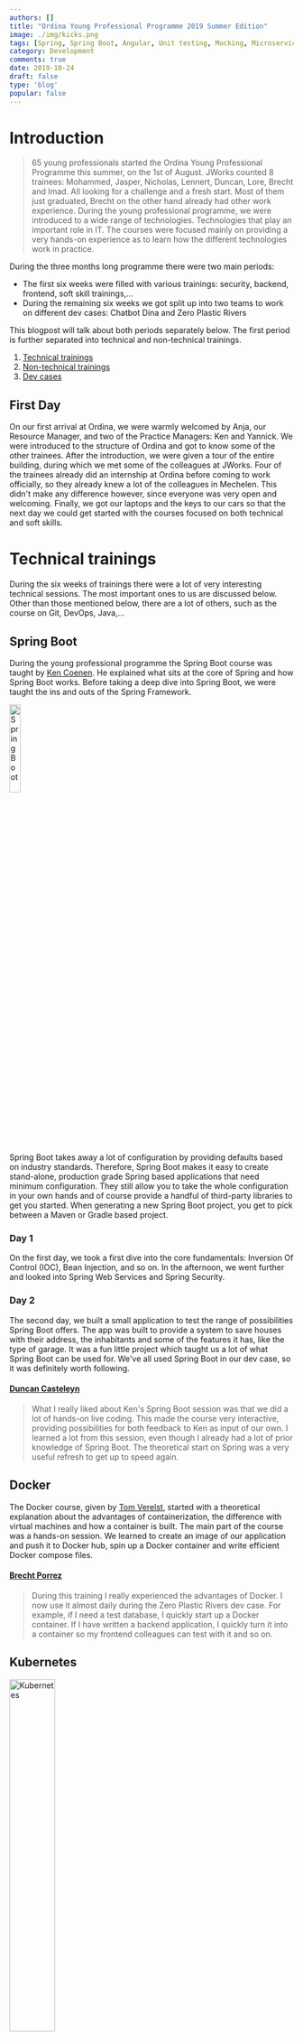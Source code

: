 ```yaml
---
authors: []
title: "Ordina Young Professional Programme 2019 Summer Edition"
image: ./img/kicks.png
tags: [Spring, Spring Boot, Angular, Unit testing, Mocking, Microservices, Git, DevOps, Docker, TypeScript, Kickstarter, Young Professional Program, Security]
category: Development
comments: true
date: 2019-10-24
draft: false
type: 'blog'
popular: false
---
```


# Introduction
>65 young professionals started the Ordina Young Professional Programme this summer, on the 1st of August. 
JWorks counted 8 trainees: Mohammed, Jasper, Nicholas, Lennert, Duncan, Lore, Brecht and Imad. 
All looking for a challenge and a fresh start. Most of them just graduated, Brecht on the other hand already had other work experience. 
During the young professional programme, we were introduced to a wide range of technologies.
Technologies that play an important role in IT. 
The courses were focused mainly on providing a very hands-on experience as to learn how the different technologies work in practice.

During the three months long programme there were two main periods:
* The first six weeks were filled with various trainings: security, backend, frontend, soft skill trainings,...
* During the remaining six weeks we got split up into two teams to work on different dev cases: Chatbot Dina and Zero Plastic Rivers

This blogpost will talk about both periods separately below. The first period is further separated into technical and non-technical trainings.

1. [Technical trainings](#technical-trainings)  
2. [Non-technical trainings](#non-technical-trainings)  
3. [Dev cases](#dev-cases) 

## First Day
On our first arrival at Ordina, we were warmly welcomed by Anja, our Resource Manager, and two of the Practice Managers: Ken and Yannick. 
We were introduced to the structure of Ordina and got to know some of the other trainees. 
After the introduction, we were given a tour of the entire building, during which we met some of the colleagues at JWorks.
Four of the trainees already did an internship at Ordina before coming to work officially, so they already knew a lot of the colleagues in Mechelen.
This didn't make any difference however, since everyone was very open and welcoming.
Finally, we got our laptops and the keys to our cars so that the next day we could get started with the courses focused on both technical and soft skills.

# Technical trainings

During the six weeks of trainings there were a lot of very interesting technical sessions. 
The most important ones to us are discussed below.
Other than those mentioned below, there are a lot of others, such as the course on Git, DevOps, Java,... 

## Spring Boot
During the young professional programme the Spring Boot course was taught by [Ken Coenen](/author/ken-coenen).
He explained what sits at the core of Spring and how Spring Boot works. 
Before taking a deep dive into Spring Boot, we were taught the ins and outs of the Spring Framework. 

<img class="image right" alt="SpringBoot" src="./img/SpringBoot.png" width="20%" height="20%" target="_blank">

Spring Boot takes away a lot of configuration by providing defaults based on industry standards. 
Therefore, Spring Boot makes it easy to create stand-alone, production grade Spring based applications that need minimum configuration. 
They still allow you to take the whole configuration in your own hands and of course provide a handful of third-party libraries to get you started. 
When generating a new Spring Boot project, you get to pick between a Maven or Gradle based project.

### Day 1
On the first day, we took a first dive into the core fundamentals: Inversion Of Control (IOC), Bean Injection, and so on. 
In the afternoon, we went further and looked into Spring Web Services and Spring Security. 

### Day 2
The second day, we built a small application to test the range of possibilities Spring Boot offers. 
The app was built to provide a system to save houses with their address, the inhabitants and some of the features it has, like the type of garage.
It was a fun little project which taught us a lot of what Spring Boot can be used for. 
We've all used Spring Boot in our dev case, so it was definitely worth following.

#### [Duncan Casteleyn](/author/duncan-casteleyn)
>What I really liked about Ken's Spring Boot session was that we did a lot of hands-on live coding.
This made the course very interactive, providing possibilities for both feedback to Ken as input of our own.
I learned a lot from this session, even though I already had a lot of prior knowledge of Spring Boot.
The theoretical start on Spring was a very useful refresh to get up to speed again.

## Docker
The Docker course, given by [Tom Verelst](/author/tom-verelst), started with a theoretical explanation about the advantages of containerization, the difference with virtual machines and how a container is built. 
The main part of the course was a hands-on session. 
We learned to create an image of our application and push it to Docker hub, spin up a Docker container and write efficient Docker compose files.

#### [Brecht Porrez](/author/brecht-porrez)
>During this training I really experienced the advantages of Docker. 
I now use it almost daily during the Zero Plastic Rivers dev case.
For example, if I need a test database, I quickly start up a Docker container.
If I have written a backend application, I quickly turn it into a container so my frontend colleagues can test with it and so on.

## Kubernetes

<img class="image right" alt="Kubernetes" src="./img/Kubernetes.png" width="40%" height="40%" target="_blank">

To better understand the use of Docker, Tom also gave us an introduction to Kubernetes (K8s). 
In the K8s session, we learned to work with the commands of Kubernetes by using them on Minikube, a tool to run Kubernetes locally. 
Later that day we learned to deploy a prebuilt application to Minikube. 
We wrote our own deployment files for the frontend, backend and RabbitMQ. 
By doing this we had more insight into the possibilities of Kubernetes.

#### [Nicholas Meyers](/author/nicholas-meyers)
>I’m very interested in how applications are built and deployed, which is why I found the Kubernetes session very interesting. 
I’d love to learn more about this technology in the future. 
The hands-on way of working helped me a lot, because this was quite new to me, which made it not the easiest course to follow.

## Test-Driven Development

In the DevOps track, we received an interesting lesson about Test-Driven Development from [Pieter Van Hees](/author/pieter-van-hees).
In school, TDD is usually not taught and testing comes after developing. 
What TDD aims to do is speeding up the development process by thinking about what exactly you want your program to do and which exact results you want.
After pouring those requirements into unit tests, you can start developing and immediately testing whatever you wrote. 
There are many advantages of working with TDD, but it mainly makes it easier later on in the development process. 
In the beginning, there's more work involved because you need to write all the tests. 
In the long run however, it saves a lot of time because you can immediately spot mistakes using your unit tests.
Another good use case is refactoring code. 
With the test already in place, you can be sure that the behaviour of the functionality is still the same and no regressions are introduced as a result of the refactoring.

#### [Lennert Peeters](/author/lennert-peeters)
>I’ll be looking more into TDD in the future and continue to develop using this philosophy. 
We’ve used the method in our Zero Plastic Rivers dev case.
It worked out great, saving us quite some time.

<div style="text-align: center;">
  <img src="./img/TDD.png" width="40%" height="40%" target="_blank">
</div>

# Non-technical trainings

Ordina organised some non-technical trainings alongside the ones above. 
These were focused on Agile and Scrum, as well as some soft skills like how to present yourself in front of others.

## Agile & Scrum

The first of the courses in the soft skill department was an introduction into Agile and Scrum. 
Projects ran by Ordina teams get planned in short sprints of two weeks (or even less), making sure the Product Owner is able to give frequent feedback and the team has preplanned time slots for reflection. 
A Scrum team consists of three major parts: the developer team, the Product Owner and the Scrum Master. 
The dev team isn’t broken down into multiple roles but works as one whole. 
This is a very powerful and important part about how a Scrum Team works, since having the team work as a whole allows them to be fluent in their activities. 
This gives the project a more versatile approach with less frequent congestions and problems compared to the Waterfall methodology.

#### [Jasper Rosiers](/author/jasper-rosiers)
>What I found most interesting about the Scrum framework and the Agile way of working is that there are many moments to reflect on how the work is going and how well the team is working together. 
The daily scrum is a very powerful moment, which made us use it in our Chatbot dev case. 
Frequent meetings with the Product Owner and keeping him close to the project is another aspect I love about the Scrum framework. 
I will definitely look more into it in the future, since I'm aiming to become a Scrum Master.

<div style="text-align: center;">
  <img src="./img/ScrumLayout.jpg" width="80%" height="80%" target="_blank">
</div>

## Agile Hands-On

[Michaëla Broeckx](/author/michaela-broeckx) gave us an introduction to how Agile development works in practice. 
It was a very hands-on session that helped us gain more knowledge and experience in the world of Agile development. 
First, we saw how the waterfall method worked, but then quickly noticed it wasn’t perfect and had a lot of flaws. 
This is why Michaëla introduced us to Agile which helped us to communicate and work better as a team. 

She did this by means of a productivity game.
The game worked as follows: 
* Everyone stands in a circle and the group gets one (small) ball. 
* The team was to throw around the ball during two minutes, while a metronome was ticking in the background. 
* Every time the ball got caught on a tick, one task was completed.
* After two minutes, the team got 30 seconds to decide on a new strategy, but were only allowed to change one thing at a time (an extra amount of balls, a different way of throwing, reverting back to a previous way of working,...)

Playing this game for 6 rounds, the productivity went up exponentially. The team had matters in its own hands, which made them think for themselves.
At the end we refreshed a couple of famous agile practices such as the SCRUM framework, which is a popular way of working together to quickly and reliably release new features.

<div style="text-align: center;">
  <img src="./img/Agile%20game.png" width="80%" height="80%" target="_blank">
</div>

#### [Lore Vanderlinden](/author/lore-vanderlinden)
>The agile session was a very enriching experience. We learned the basic concepts of agile the right way. 
Michaëla was a very inspiring agile coach, making the learning process easier by using a hands-on way of teaching. 
She used real life examples to show us the advantages of working in an agile manner.

# Final day

On the day after the final course day, all the trainees gave a short presentation about themselves in front of the others and the management. 
This way, everyone present got to know the others, with both their professional interests and achievements, as well as a little on the personal side. 
Afterwards, there was a moment for networking and socializing with everyone, and an official graduation. 
The next day, the dev cases started, which we’ll explain below!

<div style="text-align: center;">
  <img src="./img/FinalDay.png" width="80%" height="80%" target="_blank">
</div>

# Dev cases 

With two different dev cases, the team of 8 JWorks trainees was divided into two:
* Brecht, Imad, Lennert, Lore and Mohammed worked together on the Zero Plastic Rivers case for the University of Antwerp
* Duncan, Jasper and Nicholas were set on the task of designing Chatbot Dina for internal use

##  Zero Plastic Rivers

<img class="image right" alt="ZeroPlasticRivers" src="./img/ZeroPlasticRivers.png" width="40%" height="40%" target="_blank">

At the end of the young professional programme, we were asked to develop a web application to monitor the plastic as it travels through the Schelde. 
For this purpose, we'd be using GPS trackers alongside QR-scanners.
This application is aimed at a PhD carried out at the University of Antwerp that consists of visualizing the plastic flow through the entire river, from the basin to the mouth. 
After visualizing it, an efficient remediation strategy could be made.

The main objective of the application is to create a monitoring network to collect plastic waste, for example, in dams, locks or water treatment plants. 
This way, plastic flows can be calculated for example in sub-basins or piers to estimate the total flow to the estuary.
To activate this system, plastic bottles in the Schelde river will be released at different strategic points with GPS trackers and personalized labels. 
These contain relevant information such as the identifier or the url to the application.

The application consists of two parts.
The first part is aimed at citizens who wish to help the cause, who can notify this surveillance network when they find a bottle as shown in the image on the right.
The second part is aimed at the researchers, and could be seen as the "backend" of the project, where the data given by the GPS trackers and the citizens is visualized in a clear and orderly way.

## Chatbot Dina

In the second DevCase, we built chatbot Dina for the Fleet department of Ordina. 
The Chatbot team set off using the Chatlayer bot framework, later to be joined by an implementation in Dialogflow. 
Since chatbots are a relatively new technology, we wanted to keep our options open and look for the best possible implementation. 

The Fleet department at Ordina gets a lot of repetitive questions on a daily basis, which often have easy to research answers. 
To reduce this workload and make possible a better layout of their time, we designed a chatbot using two different bot services. 
The chatbot is made accessible via multiple online channels, such as Microsoft Teams, Telegram and Slack. 
The implementations of these social media weren’t integrated within Chatlayer natively, so we had to build adapters to take care of the communication back and forth between the different platforms.

The bot interprets what the user says and formulates its reply depending on the subject. 
Dina can also ask questions to get more information, use API calls to look up tire centers etc. 
Using a well-designed chatbot, conversations should feel natural to the user, as if he was talking to a human. An example can be found below.

<div style="text-align: center;">
  <img src="./img/Chatlayer.png" width="80%" height="80%" target="_blank">
</div>

# Conclusion

The past three months have been a really busy, but great experience. 
We met new people every day, got to learn (and teach!) new things every day and dive deeper into our interests. 
We would like to thank Ordina and the whole JWorks unit for welcoming us to the team and for giving us this opportunity!